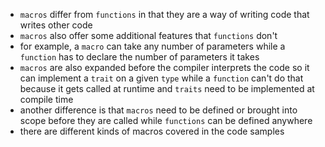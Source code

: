 -  `macros` differ from `functions` in that they are a way of writing code that writes other code
-  `macros` also offer some additional features that `functions` don't
-  for example, a `macro` can take any number of parameters while a `function` has to declare the number of parameters it takes
-  `macros` are also expanded before the compiler interprets the code so it can implement a `trait` on a given `type` while a `function` can't do that because it gets called at runtime and `traits` need to be implemented at compile time
-  another difference is that `macros` need to be defined or brought into scope before they are called while `functions` can be defined anywhere
-  there are different kinds of macros covered in the code samples
